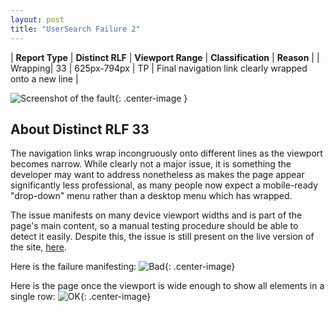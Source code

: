 ```yaml
---
layout: post
title: "UserSearch Failure 2"
---
```

| **Report Type** | **Distinct RLF** | **Viewport Range** | **Classification** | **Reason** |
| Wrapping| 33 | 625px-794px | TP | Final navigation link clearly wrapped onto a new line | 

![Screenshot of the fault](../../../assets/images/UserSearch/fault2/wrappingWidth709.png){: .center-image }

## About Distinct RLF 33

The navigation links wrap incongruously onto different lines as the viewport becomes narrow. While clearly not a major issue, it is something the developer may want to address nonetheless as makes the page appear significantly less professional, as many people now expect a mobile-ready "drop-down" menu rather than a desktop menu which has wrapped.

The issue manifests on many device viewport widths and is part of the page's main content, so a manual testing procedure should be able to detect it easily. Despite this, the issue is still present on the live version of the site, [here](https://usersearch.org/).

Here is the failure manifesting:
![Bad](../../../assets/good-bad/rlf33/bad.png){: .center-image}

Here is the page once the viewport is wide enough to show all elements in a single row:
![OK](../../../assets/good-bad/rlf33/ok.png){: .center-image}
